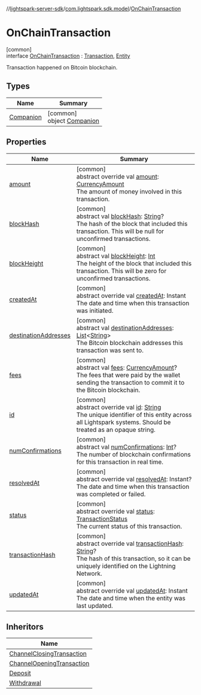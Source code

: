 //[lightspark-server-sdk](../../../index.md)/[com.lightspark.sdk.model](../index.md)/[OnChainTransaction](index.md)

# OnChainTransaction

[common]\
interface [OnChainTransaction](index.md) : [Transaction](../-transaction/index.md), [Entity](../-entity/index.md)

Transaction happened on Bitcoin blockchain.

## Types

| Name | Summary |
|---|---|
| [Companion](-companion/index.md) | [common]<br>object [Companion](-companion/index.md) |

## Properties

| Name | Summary |
|---|---|
| [amount](amount.md) | [common]<br>abstract override val [amount](amount.md): [CurrencyAmount](../-currency-amount/index.md)<br>The amount of money involved in this transaction. |
| [blockHash](block-hash.md) | [common]<br>abstract val [blockHash](block-hash.md): [String](https://kotlinlang.org/api/latest/jvm/stdlib/kotlin/-string/index.html)?<br>The hash of the block that included this transaction. This will be null for unconfirmed transactions. |
| [blockHeight](block-height.md) | [common]<br>abstract val [blockHeight](block-height.md): [Int](https://kotlinlang.org/api/latest/jvm/stdlib/kotlin/-int/index.html)<br>The height of the block that included this transaction. This will be zero for unconfirmed transactions. |
| [createdAt](created-at.md) | [common]<br>abstract override val [createdAt](created-at.md): Instant<br>The date and time when this transaction was initiated. |
| [destinationAddresses](destination-addresses.md) | [common]<br>abstract val [destinationAddresses](destination-addresses.md): [List](https://kotlinlang.org/api/latest/jvm/stdlib/kotlin.collections/-list/index.html)&lt;[String](https://kotlinlang.org/api/latest/jvm/stdlib/kotlin/-string/index.html)&gt;<br>The Bitcoin blockchain addresses this transaction was sent to. |
| [fees](fees.md) | [common]<br>abstract val [fees](fees.md): [CurrencyAmount](../-currency-amount/index.md)?<br>The fees that were paid by the wallet sending the transaction to commit it to the Bitcoin blockchain. |
| [id](id.md) | [common]<br>abstract override val [id](id.md): [String](https://kotlinlang.org/api/latest/jvm/stdlib/kotlin/-string/index.html)<br>The unique identifier of this entity across all Lightspark systems. Should be treated as an opaque string. |
| [numConfirmations](num-confirmations.md) | [common]<br>abstract val [numConfirmations](num-confirmations.md): [Int](https://kotlinlang.org/api/latest/jvm/stdlib/kotlin/-int/index.html)?<br>The number of blockchain confirmations for this transaction in real time. |
| [resolvedAt](resolved-at.md) | [common]<br>abstract override val [resolvedAt](resolved-at.md): Instant?<br>The date and time when this transaction was completed or failed. |
| [status](status.md) | [common]<br>abstract override val [status](status.md): [TransactionStatus](../-transaction-status/index.md)<br>The current status of this transaction. |
| [transactionHash](transaction-hash.md) | [common]<br>abstract override val [transactionHash](transaction-hash.md): [String](https://kotlinlang.org/api/latest/jvm/stdlib/kotlin/-string/index.html)?<br>The hash of this transaction, so it can be uniquely identified on the Lightning Network. |
| [updatedAt](updated-at.md) | [common]<br>abstract override val [updatedAt](updated-at.md): Instant<br>The date and time when the entity was last updated. |

## Inheritors

| Name |
|---|
| [ChannelClosingTransaction](../-channel-closing-transaction/index.md) |
| [ChannelOpeningTransaction](../-channel-opening-transaction/index.md) |
| [Deposit](../-deposit/index.md) |
| [Withdrawal](../-withdrawal/index.md) |
